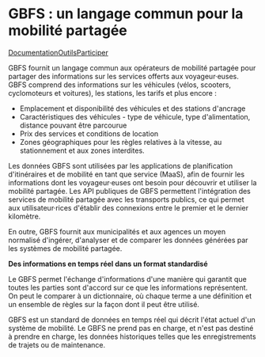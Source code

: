 # GBFS : un langage commun pour la mobilité partagée

<div class="landing-page">
   <a class="button" href="specification">Documentation</a><a class="button" href="tools">Outils</a><a class="button" href="participate">Participer</a></div>

GBFS fournit un langage commun aux opérateurs de mobilité partagée pour partager des informations sur les services offerts aux voyageur·euses. GBFS comprend des informations sur les véhicules (vélos, scooters, cyclomoteurs et voitures), les stations, les tarifs et plus encore :

- Emplacement et disponibilité des véhicules et des stations d'ancrage
- Caractéristiques des véhicules - type de véhicule, type d'alimentation, distance pouvant être parcourue
- Prix des services et conditions de location
- Zones géographiques pour les règles relatives à la vitesse, au stationnement et aux zones interdites.

Les données GBFS sont utilisées par les applications de planification d'itinéraires et de mobilité en tant que service (MaaS), afin de fournir les informations dont les voyageur·euses ont besoin pour découvrir et utiliser la mobilité partagée. Les API publiques de GBFS permettent l'intégration des services de mobilité partagée avec les transports publics, ce qui permet aux utilisateur·rices d'établir des connexions entre le premier et le dernier kilomètre.

En outre, GBFS fournit aux municipalités et aux agences un moyen normalisé d'ingérer, d'analyser et de comparer les données générées par les systèmes de mobilité partagée.

**Des informations en temps réel dans un format standardisé**

Le GBFS permet l'échange d'informations d'une manière qui garantit que toutes les parties sont d'accord sur ce que les informations représentent. On peut le comparer à un dictionnaire, où chaque terme a une définition et un ensemble de règles sur la façon dont il peut être utilisé.

GBFS est un standard de données en temps réel qui décrit l'état actuel d'un système de mobilité. Le GBFS ne prend pas en charge, et n'est pas destiné à prendre en charge, les données historiques telles que les enregistrements de trajets ou de maintenance.
